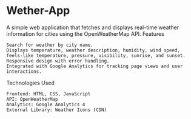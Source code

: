 # Wether-App
A simple web application that fetches and displays real-time weather information for cities using the OpenWeatherMap API.
Features

    Search for weather by city name.
    Displays temperature, weather description, humidity, wind speed, feels-like temperature, pressure, visibility, sunrise, and sunset.
    Responsive design with error handling.
    Integrated with Google Analytics for tracking page views and user interactions.

Technologies Used

    Frontend: HTML, CSS, JavaScript
    API: OpenWeatherMap
    Analytics: Google Analytics 4
    External Library: Weather Icons (CDN)
